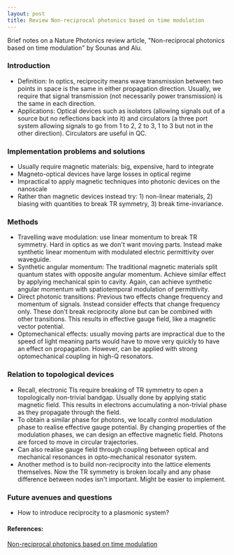 ```yaml
---
layout: post
title: Review Non-reciprocal photonics based on time modulation
---
```

Brief notes on a Nature Photonics review article, "Non-reciprocal photonics based on time modulation" by Sounas and Alu.

### Introduction
* Definition: In optics, reciprocity means wave transmission between two points in space is the same in either propagation direction. Usually, we require that signal transmission (not necessarily power transmission) is the same in each direction.
* Applications: Optical devices such as isolators (allowing signals out of a source but no reflections back into it) and circulators (a three port system allowing signals to go from 1 to 2, 2 to 3, 1 to 3 but not in the other direction). Circulators are useful in QC.

### Implementation problems and solutions
* Usually require magnetic materials: big, expensive, hard to integrate
* Magneto-optical devices have large losses in optical regime
* Impractical to apply magnetic techniques into photonic devices on the nanoscale
* Rather than magnetic devices instead try: 1) non-linear materials, 2) biasing with quantities to break TR symmetry, 3) break time-invariance.

### Methods
* Travelling wave modulation: use linear momentum to break TR symmetry. Hard in optics as we don't want moving parts. Instead make synthetic linear momentum with modulated electric permittivity over waveguide.
* Synthetic angular momentum: The traditional magnetic materials split quantum states with opposite angular momentum. Achieve similar effect by applying mechanical spin to cavity. Again, can achieve synthetic angular momentum with spatiotemporal modulation of permittivity.
* Direct photonic transitions: Previous two effects change frequency and momentum of signals. Instead consider effects that change frequency only. These don't break reciprocity alone but can be combined with other transitions. This results in effective gauge field, like a magnetic vector potential.
* Optomechanical effects: usually moving parts are impractical due to the speed of light meaning parts would have to move very quickly to have an effect on propagation. However, can be applied with strong optomechanical coupling in high-Q resonators.

### Relation to topological devices
* Recall, electronic TIs require breaking of TR symmetry to open a topologically non-trivial bandgap. Usually done by applying static magnetic field. This results in electrons accumulating a non-trivial phase as they propagate through the field.
* To obtain a similar phase for photons, we locally control modulation phase to realise effective gauge potential. By changing properties of the modulation phases, we can design an effective magnetic field. Photons are forced to move in circular trajectories.
* Can also realise gauge field through coupling between optical and mechanical resonances in opto-mechanical resonator system.
* Another method is to build non-reciprocity into the lattice elements themselves. Now the TR symmetry is broken locally and any phase difference between nodes isn't important. Might be easier to implement.

### Future avenues and questions
* How to introduce reciprocity to a plasmonic system?

#### References:
[Non-reciprocal photonics based on time modulation](https://doi.org/10.1038/s41566-017-0051-x)
